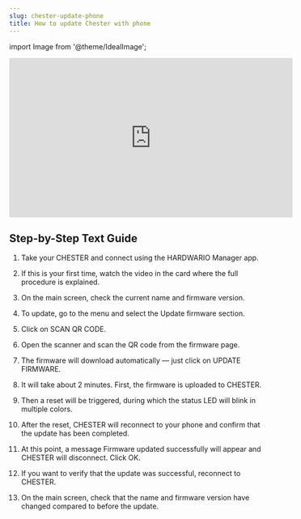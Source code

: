 ```yaml
---
slug: chester-update-phone
title: How to update Chester with phone
---
```


import Image from '@theme/IdealImage';



<iframe width="560" height="315"
  src="https://www.youtube.com/embed/RYrgRapP_og"
  title="HOW TO UPDATE CHESTER WITH PHONE"
  frameborder="0"
  allow="accelerometer; autoplay; clipboard-write; encrypted-media; gyroscope; picture-in-picture; web-share"
  allowfullscreen>
</iframe>

## Step-by-Step Text Guide

1. Take your CHESTER and connect using the HARDWARIO Manager app.

2. If this is your first time, watch the video in the card where the full procedure is explained.

3. On the main screen, check the current name and firmware version.

4. To update, go to the menu and select the Update firmware section.

5. Click on SCAN QR CODE.

6. Open the scanner and scan the QR code from the firmware page.

7. The firmware will download automatically — just click on UPDATE FIRMWARE.

8. It will take about 2 minutes. First, the firmware is uploaded to CHESTER.

9. Then a reset will be triggered, during which the status LED will blink in multiple colors.

10. After the reset, CHESTER will reconnect to your phone and confirm that the update has been completed.

11. At this point, a message Firmware updated successfully will appear and CHESTER will disconnect. Click OK.

12. If you want to verify that the update was successful, reconnect to CHESTER.

13. On the main screen, check that the name and firmware version have changed compared to before the update.